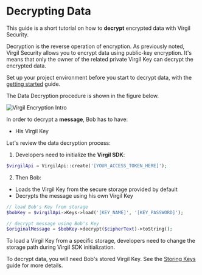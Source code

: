 # Decrypting Data

This guide is a short tutorial on how to **decrypt** encrypted data with Virgil Security.

Decryption is the reverse operation of encryption. As previously noted, Virgil Security allows you to encrypt data using public-key encryption. It's means that only the owner of the related private Virgil Key  can decrypt the encrypted data.

Set up your project environment before you start to decrypt data, with the [getting started](/docs/guides/configuration/client-configuration.md) guide.

The Data Decryption procedure is shown in the figure below.

![Virgil Encryption Intro](/docs/img/Encryption_introduction.png "Data decryption")

In order to decrypt a **message**, Bob has to have:
 - His Virgil Key

Let's review the data decryption process:

1. Developers need to initialize the **Virgil SDK**:

```php
$virgilApi = VirgilApi::create('[YOUR_ACCESS_TOKEN_HERE]');
```

2. Then Bob:


  - Loads the Virgil Key from the secure storage provided by default
  - Decrypts the message using his own Virgil Key

  ```php
  // load Bob's Key from storage
  $bobKey = $virgilApi->Keys->load('[KEY_NAME]', '[KEY_PASSWORD]');

  // decrypt message using Bob's Key
  $originalMessage = $bobKey->decrypt($cipherText)->toString();
  ```

To load a Virgil Key from a specific storage, developers need to change the storage path during Virgil SDK initialization.

To decrypt data, you will need Bob's stored Virgil Key. See the [Storing Keys](/docs/guides/virgil-key/saving-key.md) guide for more details.
